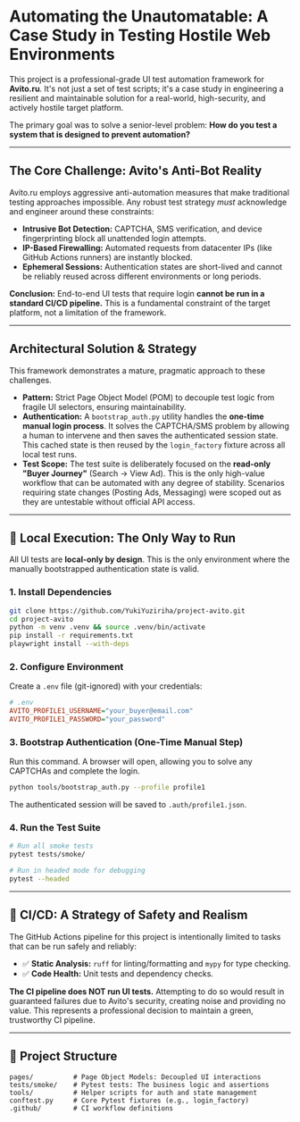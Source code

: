 # Automating the Unautomatable: A Case Study in Testing Hostile Web Environments

This project is a professional-grade UI test automation framework for **Avito.ru**. It's not just a set of test scripts; it's a case study in engineering a resilient and maintainable solution for a real-world, high-security, and actively hostile target platform.

The primary goal was to solve a senior-level problem: **How do you test a system that is designed to prevent automation?**

-----

## The Core Challenge: Avito's Anti-Bot Reality

Avito.ru employs aggressive anti-automation measures that make traditional testing approaches impossible. Any robust test strategy *must* acknowledge and engineer around these constraints:

  - **Intrusive Bot Detection:** CAPTCHA, SMS verification, and device fingerprinting block all unattended login attempts.
  - **IP-Based Firewalling:** Automated requests from datacenter IPs (like GitHub Actions runners) are instantly blocked.
  - **Ephemeral Sessions:** Authentication states are short-lived and cannot be reliably reused across different environments or long periods.

**Conclusion:** End-to-end UI tests that require login **cannot be run in a standard CI/CD pipeline.** This is a fundamental constraint of the target platform, not a limitation of the framework.

-----

## Architectural Solution & Strategy

This framework demonstrates a mature, pragmatic approach to these challenges.

  - **Pattern:** Strict Page Object Model (POM) to decouple test logic from fragile UI selectors, ensuring maintainability.
  - **Authentication:** A `bootstrap_auth.py` utility handles the **one-time manual login process**. It solves the CAPTCHA/SMS problem by allowing a human to intervene and then saves the authenticated session state. This cached state is then reused by the `login_factory` fixture across all local test runs.
  - **Test Scope:** The test suite is deliberately focused on the **read-only "Buyer Journey"** (Search → View Ad). This is the only high-value workflow that can be automated with any degree of stability. Scenarios requiring state changes (Posting Ads, Messaging) were scoped out as they are untestable without official API access.

-----

## 🚀 Local Execution: The Only Way to Run

All UI tests are **local-only by design**. This is the only environment where the manually bootstrapped authentication state is valid.

### 1\. Install Dependencies

```bash
git clone https://github.com/YukiYuziriha/project-avito.git
cd project-avito
python -m venv .venv && source .venv/bin/activate
pip install -r requirements.txt
playwright install --with-deps
```

### 2\. Configure Environment

Create a `.env` file (git-ignored) with your credentials:

```ini
# .env
AVITO_PROFILE1_USERNAME="your_buyer@email.com"
AVITO_PROFILE1_PASSWORD="your_password"
```

### 3\. Bootstrap Authentication (One-Time Manual Step)

Run this command. A browser will open, allowing you to solve any CAPTCHAs and complete the login.

```bash
python tools/bootstrap_auth.py --profile profile1
```

The authenticated session will be saved to `.auth/profile1.json`.

### 4\. Run the Test Suite

```bash
# Run all smoke tests
pytest tests/smoke/

# Run in headed mode for debugging
pytest --headed
```

-----

## 🧪 CI/CD: A Strategy of Safety and Realism

The GitHub Actions pipeline for this project is intentionally limited to tasks that can be run safely and reliably:

  - ✅ **Static Analysis:** `ruff` for linting/formatting and `mypy` for type checking.
  - ✅ **Code Health:** Unit tests and dependency checks.

**The CI pipeline does NOT run UI tests.** Attempting to do so would result in guaranteed failures due to Avito's security, creating noise and providing no value. This represents a professional decision to maintain a green, trustworthy CI pipeline.

-----

## 📂 Project Structure

```
pages/          # Page Object Models: Decoupled UI interactions
tests/smoke/    # Pytest tests: The business logic and assertions
tools/          # Helper scripts for auth and state management
conftest.py     # Core Pytest fixtures (e.g., login_factory)
.github/        # CI workflow definitions
```